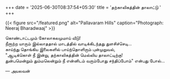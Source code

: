 +++
date = '2025-06-30T08:37:54+05:30'
title = 'தற்காலிகத்தின் தாலாட்டு '
+++

{{< figure src="/featured.png" alt="Pallavaram Hills" caption="Photograph: Neeraj Bharadwaaj" >}}

கொண்டாட்டமும் கோலாகலமுமாய் வீடு! <br>
நீரூற்ற யாரும் இல்லாததால் மாடத்தில் வாடிக்கிடந்தது துளசிச்செடி... <br>
காய்ந்து தொங்கிய இலைகளில் பாய்ந்தொளிரும் புன்முறுவல், <br>
"ஆடிக்கொள் நீ இன்று, தற்காலிகத்தின் மெல்லிய தாலாட்டிற்கு! <br>
துன்பமென்றும் தும்மலென்றும் நீ என்னிடம் வரும்போது சந்திப்போம்" என்பது போல்...<br>

— அயலவன்
